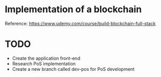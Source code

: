 # Implementation of a blockchain

Reference: https://www.udemy.com/course/build-blockchain-full-stack

# TODO 
* Create the application front-end
* Research PoS implementation
* Create a new branch called dev-pos for PoS development
